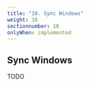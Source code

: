 ```yaml
---
title: "10. Sync Windows"
weight: 10
sectionnumber: 10
onlyWhen: implemented
---
```


## Sync Windows

TODO
